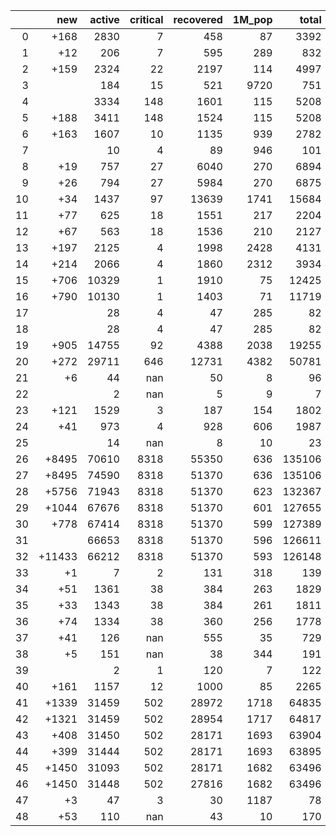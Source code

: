 |    |    new |   active |   critical |   recovered |   1M_pop |   total |
|---:|-------:|---------:|-----------:|------------:|---------:|--------:|
|  0 |   +168 |     2830 |          7 |         458 |       87 |    3392 |
|  1 |    +12 |      206 |          7 |         595 |      289 |     832 |
|  2 |   +159 |     2324 |         22 |        2197 |      114 |    4997 |
|  3 |        |      184 |         15 |         521 |     9720 |     751 |
|  4 |        |     3334 |        148 |        1601 |      115 |    5208 |
|  5 |   +188 |     3411 |        148 |        1524 |      115 |    5208 |
|  6 |   +163 |     1607 |         10 |        1135 |      939 |    2782 |
|  7 |        |       10 |          4 |          89 |      946 |     101 |
|  8 |    +19 |      757 |         27 |        6040 |      270 |    6894 |
|  9 |    +26 |      794 |         27 |        5984 |      270 |    6875 |
| 10 |    +34 |     1437 |         97 |       13639 |     1741 |   15684 |
| 11 |    +77 |      625 |         18 |        1551 |      217 |    2204 |
| 12 |    +67 |      563 |         18 |        1536 |      210 |    2127 |
| 13 |   +197 |     2125 |          4 |        1998 |     2428 |    4131 |
| 14 |   +214 |     2066 |          4 |        1860 |     2312 |    3934 |
| 15 |   +706 |    10329 |          1 |        1910 |       75 |   12425 |
| 16 |   +790 |    10130 |          1 |        1403 |       71 |   11719 |
| 17 |        |       28 |          4 |          47 |      285 |      82 |
| 18 |        |       28 |          4 |          47 |      285 |      82 |
| 19 |   +905 |    14755 |         92 |        4388 |     2038 |   19255 |
| 20 |   +272 |    29711 |        646 |       12731 |     4382 |   50781 |
| 21 |     +6 |       44 |        nan |          50 |        8 |      96 |
| 22 |        |        2 |        nan |           5 |        9 |       7 |
| 23 |   +121 |     1529 |          3 |         187 |      154 |    1802 |
| 24 |    +41 |      973 |          4 |         928 |      606 |    1987 |
| 25 |        |       14 |        nan |           8 |       10 |      23 |
| 26 |  +8495 |    70610 |       8318 |       55350 |      636 |  135106 |
| 27 |  +8495 |    74590 |       8318 |       51370 |      636 |  135106 |
| 28 |  +5756 |    71943 |       8318 |       51370 |      623 |  132367 |
| 29 |  +1044 |    67676 |       8318 |       51370 |      601 |  127655 |
| 30 |   +778 |    67414 |       8318 |       51370 |      599 |  127389 |
| 31 |        |    66653 |       8318 |       51370 |      596 |  126611 |
| 32 | +11433 |    66212 |       8318 |       51370 |      593 |  126148 |
| 33 |     +1 |        7 |          2 |         131 |      318 |     139 |
| 34 |    +51 |     1361 |         38 |         384 |      263 |    1829 |
| 35 |    +33 |     1343 |         38 |         384 |      261 |    1811 |
| 36 |    +74 |     1334 |         38 |         360 |      256 |    1778 |
| 37 |    +41 |      126 |        nan |         555 |       35 |     729 |
| 38 |     +5 |      151 |        nan |          38 |      344 |     191 |
| 39 |        |        2 |          1 |         120 |        7 |     122 |
| 40 |   +161 |     1157 |         12 |        1000 |       85 |    2265 |
| 41 |  +1339 |    31459 |        502 |       28972 |     1718 |   64835 |
| 42 |  +1321 |    31459 |        502 |       28954 |     1717 |   64817 |
| 43 |   +408 |    31450 |        502 |       28171 |     1693 |   63904 |
| 44 |   +399 |    31444 |        502 |       28171 |     1693 |   63895 |
| 45 |  +1450 |    31093 |        502 |       28171 |     1682 |   63496 |
| 46 |  +1450 |    31448 |        502 |       27816 |     1682 |   63496 |
| 47 |     +3 |       47 |          3 |          30 |     1187 |      78 |
| 48 |    +53 |      110 |        nan |          43 |       10 |     170 |